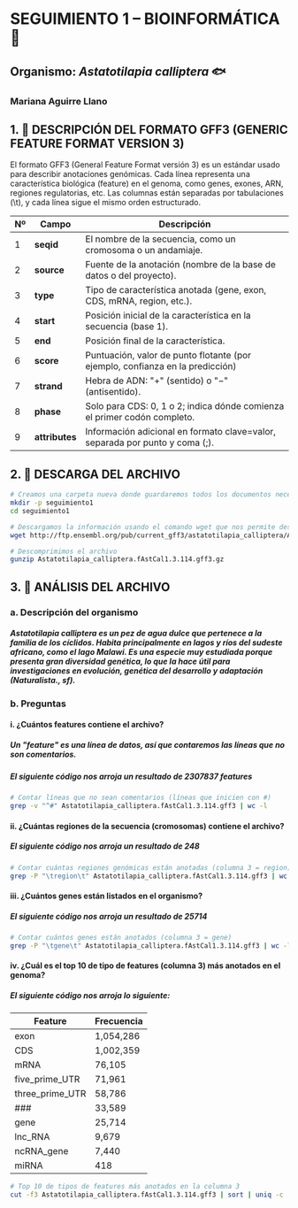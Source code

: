 
# SEGUIMIENTO 1 – BIOINFORMÁTICA 🧬
## Organismo: *Astatotilapia calliptera* 🐟
### Mariana Aguirre Llano



## 1. 📑 DESCRIPCIÓN DEL FORMATO GFF3 (GENERIC FEATURE FORMAT VERSION 3)

El formato GFF3 (General Feature Format versión 3) es un estándar usado para describir anotaciones genómicas. Cada línea representa una característica biológica (feature) en el genoma, como genes, exones, ARN, regiones regulatorias, etc. Las columnas están separadas por tabulaciones (\t), y cada línea sigue el mismo orden estructurado.

 | Nº | Campo          | Descripción                                                                       |
| -- | -------------- | --------------------------------------------------------------------------------- |
| 1  | **seqid**      | El nombre de la secuencia, como un cromosoma o un andamiaje.                      |
| 2  | **source**     | Fuente de la anotación (nombre de la base de datos o del proyecto).               |
| 3  | **type**       | Tipo de característica anotada (gene, exon, CDS, mRNA, region, etc.).             |
| 4  | **start**      | Posición inicial de la característica en la secuencia (base 1).                   |
| 5  | **end**        | Posición final de la característica.                                              |
| 6  | **score**      | Puntuación, valor de punto flotante (por ejemplo, confianza en la predicción)     |
| 7  | **strand**     | Hebra de ADN: "+" (sentido) o "−" (antisentido).                                  |
| 8  | **phase**      | Solo para CDS: 0, 1 o 2; indica dónde comienza el primer codón completo.          |
| 9  | **attributes** | Información adicional en formato clave=valor, separada por punto y coma (;).      |


## 2. 📁 DESCARGA DEL ARCHIVO 
```bash
# Creamos una carpeta nueva donde guardaremos todos los documentos necesarios para este ejercicio y accedemos a ella
mkdir -p seguimiento1
cd seguimiento1

# Descargamos la información usando el comando wget que nos permite descargar archivos de Internet
wget http://ftp.ensembl.org/pub/current_gff3/astatotilapia_calliptera/Astatotilapia_calliptera.fAstCal1.3.114.gff3.gz

# Descomprimimos el archivo 
gunzip Astatotilapia_calliptera.fAstCal1.3.114.gff3.gz
```

## 3. 🎯 ANÁLISIS DEL ARCHIVO

### a. Descripción del organismo

##### *Astatotilapia calliptera* es un pez de agua dulce que pertenece a la familia de los cíclidos. Habita principalmente en lagos y ríos del sudeste africano, como el lago Malawi. Es una especie muy estudiada porque presenta gran diversidad genética, lo que la hace útil para investigaciones en evolución, genética del desarrollo y adaptación (Naturalista., sf).

### b. Preguntas

#### i. ¿Cuántos features contiene el archivo?
##### Un "feature" es una línea de datos, así que contaremos las líneas que no son comentarios.
##### El siguiente código nos arroja un resultado de **2307837 features**
``` bash
# Contar líneas que no sean comentarios (líneas que inicien con #)
grep -v "^#" Astatotilapia_calliptera.fAstCal1.3.114.gff3 | wc -l  
```

#### ii. ¿Cuántas regiones de la secuencia (cromosomas) contiene el archivo?
##### El siguiente código nos arroja un resultado de **248**
``` bash
# Contar cuántas regiones genómicas están anotadas (columna 3 = region)
grep -P "\tregion\t" Astatotilapia_calliptera.fAstCal1.3.114.gff3 | wc -l
```
#### iii. ¿Cuántos genes están listados en el organismo?
##### El siguiente código nos arroja un resultado de **25714**
``` bash
# Contar cuántos genes están anotados (columna 3 = gene)
grep -P "\tgene\t" Astatotilapia_calliptera.fAstCal1.3.114.gff3 | wc -l
```
#### iv. ¿Cuál es el top 10 de tipo de features (columna 3) más anotados en el genoma?
##### El siguiente código nos arroja lo siguiente:
| Feature             | Frecuencia   |
|---------------------|--------------|
| exon                | 1,054,286    |
| CDS                 | 1,002,359    |
| mRNA                | 76,105       |
| five_prime_UTR      | 71,961       |
| three_prime_UTR     | 58,786       |
| ###                 | 33,589       |
| gene                | 25,714       |
| lnc_RNA             | 9,679        |
| ncRNA_gene          | 7,440        |
| miRNA               | 418          |
``` bash
# Top 10 de tipos de features más anotados en la columna 3
cut -f3 Astatotilapia_calliptera.fAstCal1.3.114.gff3 | sort | uniq -c | sort -nr | head -10
```


